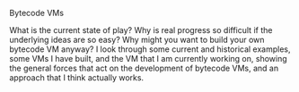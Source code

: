 Bytecode VMs

What is the current state of play? Why is real progress so difficult if the underlying ideas are so easy? Why might you want to build your own bytecode VM anyway?
I look through some current and historical examples, some VMs I have built, and the VM that I am currently working on, showing the general forces that act on the development of bytecode VMs, and an approach that I think actually works.
